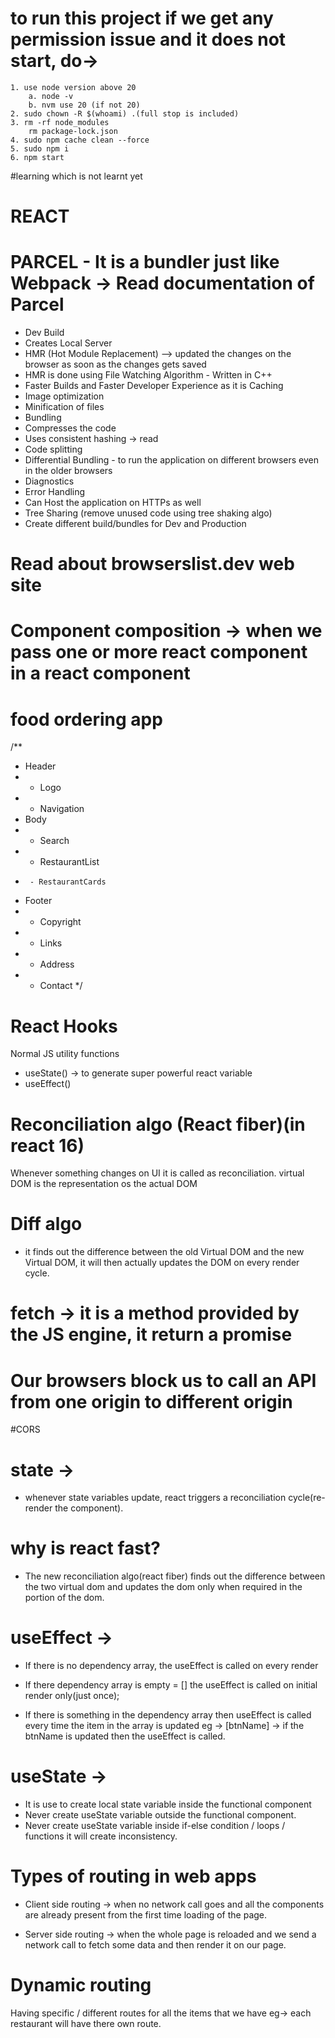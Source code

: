 # to run this project if we get any permission issue and it does not start, do-> 
    1. use node version above 20
        a. node -v 
        b. nvm use 20 (if not 20)
    2. sudo chown -R $(whoami) .(full stop is included)
    3. rm -rf node_modules
        rm package-lock.json
    4. sudo npm cache clean --force
    5. sudo npm i
    6. npm start

#learning which is not learnt yet
# REACT


# PARCEL - It is a bundler just like Webpack -> Read documentation of Parcel 
- Dev Build
- Creates Local Server
- HMR (Hot Module Replacement) --> updated the changes on the browser as soon as the changes gets saved
- HMR is done using File Watching Algorithm - Written in C++
- Faster Builds and Faster Developer Experience as it is Caching
- Image optimization 
- Minification of files
- Bundling
- Compresses the code 
- Uses consistent hashing -> read
- Code splitting
- Differential Bundling - to run the application on different browsers even in the older browsers
- Diagnostics
- Error Handling
- Can Host the application on HTTPs as well
- Tree Sharing (remove unused code using tree shaking algo)
- Create different build/bundles for Dev and Production

# Read about browserslist.dev web site


# Component composition -> when we pass one or more react component in a react component 

# food ordering app

/**
 * Header
 *  - Logo
 *  - Navigation
 * Body
 *  - Search
 *  - RestaurantList
 *      - RestaurantCards
 * Footer
 *  - Copyright
 *  - Links
 *  - Address
 *  - Contact
 */

 # React Hooks
 Normal JS utility functions
- useState() -> to generate super powerful react variable
- useEffect()

# Reconciliation algo (React fiber)(in react 16)
Whenever something changes on UI it is called as reconciliation.
virtual DOM is the representation os the actual DOM 

# Diff algo
- it finds out the difference between the old Virtual DOM and the new Virtual DOM, it will then actually updates the DOM on every render cycle.

# fetch -> it is a method provided by the JS engine, it return a promise

# Our browsers block us to call an API from one origin to different origin

#CORS

# state ->
- whenever state variables update, react triggers a reconciliation cycle(re-render the component).

# why is react fast?
- The new reconciliation algo(react fiber) finds out the difference between the two virtual dom and updates the dom only when required in the portion of the dom.

# useEffect ->
- If there is no dependency array, the useEffect is called on every render

- If there dependency array is empty = []
the useEffect is called on initial render only(just once);

- If there is something in the dependency array then useEffect is called every time the item in the array is updated
eg -> [btnName] -> if the btnName is updated then the useEffect is called.

# useState -> 
- It is use to create local state variable inside the functional component
- Never create useState variable outside the functional component.
- Never create useState variable inside if-else condition / loops / functions it will create inconsistency.


# Types of routing in web apps
- Client side routing -> when no network call goes and all the components are already present from the first time loading of the page.

- Server side routing -> when the whole page is reloaded and we send a network call to fetch some data and then render it on our page.

# Dynamic routing
Having specific / different routes for all the items that we have eg-> each restaurant will have there own route.